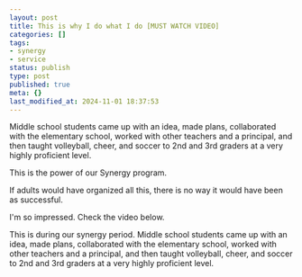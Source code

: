 ```yaml
---
layout: post
title: This is why I do what I do [MUST WATCH VIDEO]
categories: []
tags:
- synergy
- service
status: publish
type: post
published: true
meta: {}
last_modified_at: 2024-11-01 18:37:53
---
```


Middle school students came up with an idea, made plans, collaborated with the elementary school, worked with other teachers and a principal, and then taught volleyball, cheer, and soccer to 2nd and 3rd graders at a very highly proficient level.

This is the power of our Synergy program.

If adults would have organized all this, there is no way it would have been as successful.

I'm so impressed. Check the video below.


This is during our synergy period. Middle school students came up with an idea, made plans, collaborated with the elementary school, worked with other teachers and a principal, and then taught volleyball, cheer, and soccer to 2nd and 3rd graders at a very highly proficient level.
